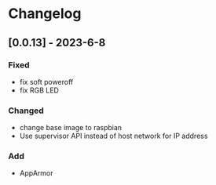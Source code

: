# Changelog

## [0.0.13] - 2023-6-8

### Fixed

- fix soft poweroff
- fix RGB LED

### Changed

- change base image to raspbian
- Use supervisor API instead of host network for IP address

### Add

- AppArmor
